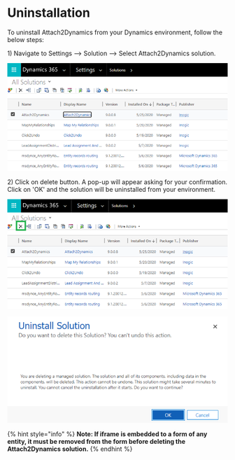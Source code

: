# Uninstallation

To uninstall Attach2Dynamics from your Dynamics environment, follow the below steps:

1\) Navigate to Settings --> Solution --> Select Attach2Dynamics solution.

![](<../.gitbook/assets/13 (3).png>)

2\) Click on delete button. A pop-up will appear asking for your confirmation. Click on 'OK' and the solution will be uninstalled from your environment.

![](../.gitbook/assets/14.png)

![](../.gitbook/assets/21.png)

{% hint style="info" %}
**Note: If iframe is embedded to a form of any entity, it must be removed from the form before deleting the Attach2Dynamics solution.**
{% endhint %}
